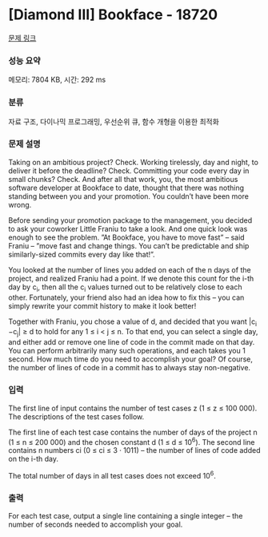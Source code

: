 # [Diamond III] Bookface - 18720 

[문제 링크](https://www.acmicpc.net/problem/18720) 

### 성능 요약

메모리: 7804 KB, 시간: 292 ms

### 분류

자료 구조, 다이나믹 프로그래밍, 우선순위 큐, 함수 개형을 이용한 최적화

### 문제 설명

<p>Taking on an ambitious project? Check. Working tirelessly, day and night, to deliver it before the deadline? Check. Committing your code every day in small chunks? Check. And after all that work, you, the most ambitious software developer at Bookface to date, thought that there was nothing standing between you and your promotion. You couldn’t have been more wrong.</p>

<p>Before sending your promotion package to the management, you decided to ask your coworker Little Franiu to take a look. And one quick look was enough to see the problem. ”At Bookface, you have to move fast” – said Franiu – ”move fast and change things. You can’t be predictable and ship similarly-sized commits every day like that!”.</p>

<p>You looked at the number of lines you added on each of the n days of the project, and realized Franiu had a point. If we denote this count for the i-th day by c<sub>i</sub>, then all the c<sub>i</sub> values turned out to be relatively close to each other. Fortunately, your friend also had an idea how to fix this – you can simply rewrite your commit history to make it look better!</p>

<p>Together with Franiu, you chose a value of d, and decided that you want |c<sub>i</sub> −c<sub>j</sub>| ≥ d to hold for any 1 ≤ i < j ≤ n. To that end, you can select a single day, and either add or remove one line of code in the commit made on that day. You can perform arbitrarily many such operations, and each takes you 1 second. How much time do you need to accomplish your goal? Of course, the number of lines of code in a commit has to always stay non-negative.</p>

### 입력 

 <p>The first line of input contains the number of test cases z (1 ≤ z ≤ 100 000). The descriptions of the test cases follow.</p>

<p>The first line of each test case contains the number of days of the project n (1 ≤ n ≤ 200 000) and the chosen constant d (1 ≤ d ≤ 10<sup>6</sup>). The second line contains n numbers ci (0 ≤ ci ≤ 3 · 1011) – the number of lines of code added on the i-th day.</p>

<p>The total number of days in all test cases does not exceed 10<sup>6</sup>.</p>

### 출력 

 <p>For each test case, output a single line containing a single integer – the number of seconds needed to accomplish your goal.</p>

